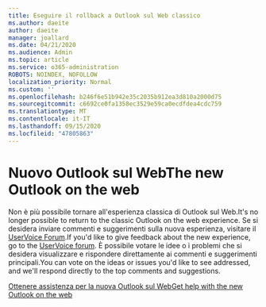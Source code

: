 ```yaml
---
title: Eseguire il rollback a Outlook sul Web classico
ms.author: daeite
author: daeite
manager: joallard
ms.date: 04/21/2020
ms.audience: Admin
ms.topic: article
ms.service: o365-administration
ROBOTS: NOINDEX, NOFOLLOW
localization_priority: Normal
ms.custom: ''
ms.openlocfilehash: b246f6e51b942e35c2035b912ea3d810a2000d75
ms.sourcegitcommit: c6692ce0fa1358ec3529e59ca0ecdfdea4cdc759
ms.translationtype: MT
ms.contentlocale: it-IT
ms.lasthandoff: 09/15/2020
ms.locfileid: "47805863"
---
```

# <a name="the-new-outlook-on-the-web"></a><span data-ttu-id="1421d-102">Nuovo Outlook sul Web</span><span class="sxs-lookup"><span data-stu-id="1421d-102">The new Outlook on the web</span></span>

<span data-ttu-id="1421d-103">Non è più possibile tornare all'esperienza classica di Outlook sul Web.</span><span class="sxs-lookup"><span data-stu-id="1421d-103">It's no longer possible to return to the classic Outlook on the web experience.</span></span> <span data-ttu-id="1421d-104">Se si desidera inviare commenti e suggerimenti sulla nuova esperienza, visitare il [UserVoice Forum](https://go.microsoft.com/fwlink/?linkid=2103182).</span><span class="sxs-lookup"><span data-stu-id="1421d-104">If you'd like to give feedback about the new experience, go to the [UserVoice forum](https://go.microsoft.com/fwlink/?linkid=2103182).</span></span> <span data-ttu-id="1421d-105">È possibile votare le idee o i problemi che si desidera visualizzare e rispondere direttamente ai commenti e suggerimenti principali.</span><span class="sxs-lookup"><span data-stu-id="1421d-105">You can vote on the ideas or issues you'd like to see addressed, and we'll respond directly to the top comments and suggestions.</span></span>

[<span data-ttu-id="1421d-106">Ottenere assistenza per la nuova Outlook sul Web</span><span class="sxs-lookup"><span data-stu-id="1421d-106">Get help with the new Outlook on the web</span></span>](https://support.office.com/article/017014cd-2ad0-41ab-8473-6bd8c349d4f8)